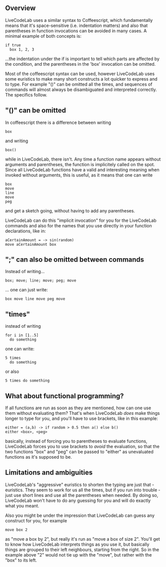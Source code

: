 Overview
------

LiveCodeLab uses a similar syntax to Coffeescript, which fundamentally means that it's space-sensitive (i.e. indentation matters) and also that parentheses in function invocations can be avoided in many cases. A minimal example of both concepts is:

```
if true
  box 1, 2, 3
```

...the indentation under the if is important to tell which parts are affected by the condition, and the parentheses in the 'box' invocation can be omitted.

Most of the coffeescript syntax can be used, however LiveCodeLab uses some euristics to make many short constructs a lot quicker to express and to type. For example "()" can be omitted all the times, and sequences of commands will almost always be disambiguated and interpreted correctly. The specifics follow.


"()" can be omitted
-----
In coffeescript there is a difference between writing
```
box
```
and writing
```
box()
```
while in LiveCodeLab, there isn't. Any time a function name appears without arguments and parentheses, the function is implicitely called on the spot. Since all LiveCodeLab functions have a valid and interesting meaning when invoked without arguments, this is useful, as it means that one can write
```
box
move
line
move
peg
```
and get a sketch going, without having to add any parentheses.

LiveCodeLab can do this "implicit invocation" for you for the LiveCodeLab commands and also for the names that you use directly in your function declarations, like in:
```
aCertainAmount = -> sin(random)
move aCertainAmount box
```


";" can also be omitted between commands
-----------
Instead of writing...
```
box; move; line; move; peg; move
```
... one can just write:
```
box move line move peg move
```

"times"
------
instead of writing
```
for i in [1..5]
  do something
```
one can write:
```
5 times
  do something
```
or also
```
5 times do something
```

What about functional programming?
-----------
If all functions are run as soon as they are mentioned, how can one use them without evaluating them? That's when LiveCodeLab *does* make things longer to type for you, and you'll have to use brackets, like in this example:
```
either = (a,b) -> if random > 0.5 then a() else b()
either <box>, <peg>
```
basically, instead of forcing you to parentheses to evaluate functions, LiveCodeLab forces you to use brackets to *avoid* the evaluation, so that the two functions "box" and "peg" can be passed to "either" as unevaluated functions as it's supposed to be.

Limitations and ambiguities
-----------
LiveCodeLab's "aggressive" euristics to shorten the typing are just that - euristics. They seem to work for us all the times, but if you run into trouble - just use short lines and use all the parentheses when needed. By doing so, LiveCodeLab won't have to do any guessing for you and will do exactly what you meant.

Also you might be under the impression that LiveCodeLab can guess any construct for you, for example
```
move box 2
```
as "move a box by 2", but really it's run as "move a box of size 2". You'll get to know how LiveCodeLab interprets things as you use it, but basically things are grouped to their left neighbours, starting from the right. So in the example above "2" would not tie up with the "move", but rather with the "box" to its left.